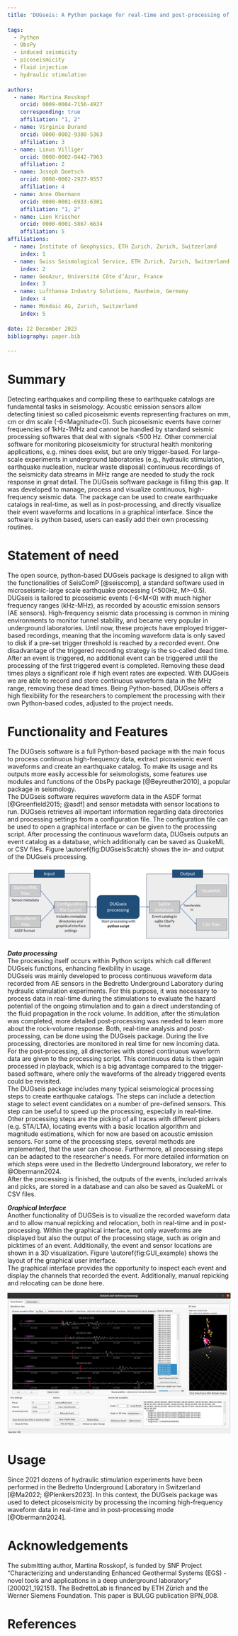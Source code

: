 ```yaml
---
title: 'DUGseis: A Python package for real-time and post-processing of picoseismicity'

tags:
  - Python
  - ObsPy
  - induced seismicity
  - picoseismicity
  - fluid injection
  - hydraulic stimulation

authors:
  - name: Martina Rosskopf 
    orcid: 0009-0004-7156-4927
    corresponding: true
    affiliation: "1, 2"
  - name: Virginie Durand
    orcid: 0000-0002-9380-5363
    affiliation: 3
  - name: Linus Villiger
    orcid: 0000-0002-0442-7963
    affiliation: 2
  - name: Joseph Doetsch
    orcid: 0000-0002-2927-9557
    affiliation: 4
  - name: Anne Obermann
    orcid: 0000-0001-6933-6301
    affiliation: "1, 2"
  - name: Lion Krischer
    orcid: 0000-0001-5867-6634
    affiliation: 5
affiliations:
  - name: Institute of Geophysics, ETH Zurich, Zurich, Switzerland
    index: 1
  - name: Swiss Seismological Service, ETH Zurich, Zurich, Switzerland
    index: 2
  - name: GeoAzur, Université Côte d’Azur, France
    index: 3
  - name: Lufthansa Industry Solutions, Raunheim, Germany
    index: 4
  - name: Mondaic AG, Zurich, Switzerland
    index: 5

date: 22 December 2023
bibliography: paper.bib

---
```



# Summary
Detecting earthquakes and compiling these to earthquake catalogs are fundamental tasks in seismology. Acoustic emission sensors allow detecting tiniest so called picoseismic events representing fractures on mm, cm or dm scale (-6<Magnitude<0). Such picoseismic events have corner frequencies of 1kHz-1MHz and cannot be handled by standard seismic processing softwares that deal with signals <500 Hz. Other commercial software for monitoring picoseismicity for structural health monitoring applications, e.g. mines does exist, but are only trigger-based. For large-scale experiments in underground laboratories (e.g., hydraulic stimulation, earthquake nucleation, nuclear waste disposal) continuous recordings of the seismicity data streams in MHz range are needed to study the rock response in great detail. The DUGseis software package is filling this gap. It was developed to manage, process and visualize continuous, high-frequency seismic data. The package can be used to create earthquake catalogs in real-time, as well as in post-processing, and directly visualize their event waveforms and locations in a graphical interface. Since the software is python based, users can easily add their own processing routines.



# Statement of need
The open source, python-based DUGseis package is designed to align with the functionalities of SeisComP [@seiscomp], a standard software used in microseismic-large scale earthquake processing (<500Hz, M>-0.5). DUGseis is tailored to picoseismic events (-6<M<0) with much higher frequency ranges (kHz-MHz), as recorded by acoustic emission sensors (AE sensors). High-frequency seismic data processing is common in mining environments to monitor tunnel stability, and became very popular in underground laboratories. Until now, these projects have employed trigger-based recordings, meaning that the incoming waveform data is only saved to disk if a pre-set trigger threshold is reached by a recorded event.  One disadvantage of the triggered recording strategy is the so-called dead time. After an event is triggered, no additional event can be triggered until the processing of the first triggered event is completed. Removing these dead times plays a significant role if high event rates are expected. With DUGseis we are able to record and store continuous waveform data in the MHz range, removing these dead times.  Being Python-based, DUGseis offers a high flexibility for the researchers to complement the processing with their own Python-based codes, adjusted to the project needs. 


# Functionality and Features
The DUGseis software is a full Python-based package with the main focus to process continuous high-frequency data, extract picoseismic event waveforms and create an earthquake catalog. To make its usage and its outputs more easily accessible for seismologists, some features use modules and functions of the ObsPy package [@Beyreuther2010], a popular package in seismology.\
The DUGseis software requires waveform data in the ASDF format [@Greenfield2015; @asdf] and sensor metadata with sensor locations to run. DUGseis retrieves all important information regarding data directories and processing settings from a configuration file. The configuration file can be used to open a graphical interface or can be given to the processing script. After processing the continuous waveform data, DUGseis outputs an event catalog as a database, which additionally can be saved as QuakeML or CSV files. Figure \autoref{fig:DUGseisScatch} shows the in- and output of the DUGseis processing.

![In- and output for from DUGseis processing. \label{fig:DUGseisScatch}](DUGseis_InputOutputScatch.png)

***Data processing***\
The processing itself occurs within Python scripts which call different DUGseis functions, enhancing flexibility in usage.\
DUGseis was mainly developed to process continuous waveform data recorded from AE sensors in the Bedretto Underground Laboratory during hydraulic stimulation experiments. For this purpose, it was necessary to process data in real-time during the stimulations to evaluate the hazard potential of the ongoing stimulation and to gain a direct understanding of the fluid propagation in the rock volume. In addition, after the stimulation was completed, more detailed post-processing was needed to learn more about the rock-volume response. Both, real-time analysis and post-processing, can be done using the DUGseis package. During the live processing, directories are monitored in real time for new incoming data. For the post-processing, all directories with stored continuous waveform data are given to the processing script. This continuous data is then again processed in playback, which is a big advantage compared to the trigger-based software, where only the waveforms of the already triggered events could be revisited. \
The DUGseis package includes many typical seismological processing steps to create earthquake catalogs. The steps can include a detection stage to select event candidates on a number of pre-defined sensors. This step can be useful to speed up the processing, especially in real-time. Other processing steps are the picking of all traces with different pickers (e.g. STA/LTA), locating events with a basic location algorithm and magnitude estimations, which for now are based on acoustic emission sensors. For some of the processing steps, several methods are implemented, that the user can choose. Furthermore, all processing steps can be adapted to the researcher's needs. For more detailed information on which steps were used in the Bedretto Underground laboratory, we refer to @Obermann2024.\
After the processing is finished, the outputs of the events, included arrivals and picks, are stored in a database and can also be saved as QuakeML or CSV files.

***Graphical Interface***\
Another functionality of DUGSeis is to visualize the recorded waveform data and to allow manual repicking and relocation, both in real-time and in post-processing. Within the graphical interface, not only waveforms are displayed but also the output of the processing stage, such as origin and picktimes of an event. Additionally, the event and sensor locations are shown in a 3D visualization. Figure \autoref{fig:GUI_example} shows the layout of the graphical user interface.\
The graphical interface provides the opportunity to inspect each event and display the channels that recorded the event. Additionally, manual repicking and relocating can be done here. 

![Graphical interface of GUI with waveforms and picks of an event and the 3D plot of the events in the database. \label{fig:GUI_example}](DUGseisGUI_V2.JPG)


# Usage
Since 2021 dozens of hydraulic stimulation experiments have been performed in the Bedretto Underground Laboratory in Switzerland [@Ma2022; @Plenkers2023]. In this context, the DUGseis package was used to detect picoseismicity by processing the incoming high-frequency waveform data in real-time and in post-processing mode [@Obermann2024]. 



# Acknowledgements
The submitting author, Martina Rosskopf, is funded by SNF Project “Characterizing and understanding Enhanced Geothermal Systems (EGS) - novel tools and applications in a deep underground laboratory” (200021_192151). The BedrettoLab is financed by ETH Zürich and the Werner Siemens Foundation. This paper is BULGG publication BPN_008.

# References